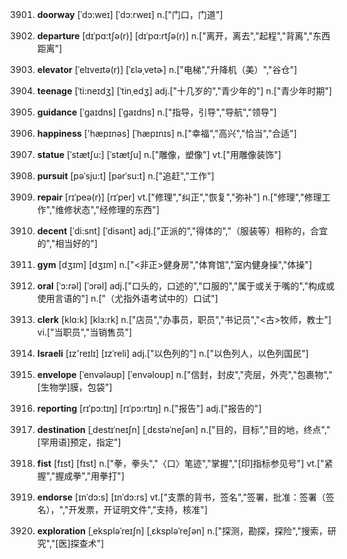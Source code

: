 3901. **doorway**
[ˈdɔ:weɪ]  [ˈdɔ:rweɪ]
n.["门口，门道"]  

3902. **departure**
[dɪˈpɑ:tʃə(r)]  [dɪˈpɑ:rtʃə(r)]
n.["离开，离去","起程","背离","东西距离"]  

3903. **elevator**
[ˈelɪveɪtə(r)]  [ˈɛləˌvetɚ]
n.["电梯","升降机（美）","谷仓"]  

3904. **teenage**
[ˈti:neɪdʒ]  [ˈtinˌedʒ]
adj.["十几岁的","青少年的"]  n.["青少年时期"]  

3905. **guidance**
[ˈgaɪdns]  [ˈɡaɪdns]
n.["指导，引导","导航","领导"]  

3906. **happiness**
['hæpɪnəs]  [ˈhæpɪnɪs]
n.["幸福","高兴","恰当","合适"]  

3907. **statue**
[ˈstætʃu:]  [ˈstætʃu]
n.["雕像，塑像"]  vt.["用雕像装饰"]  

3908. **pursuit**
[pəˈsju:t]  [pərˈsu:t]
n.["追赶","工作"]  

3909. **repair**
[rɪˈpeə(r)]  [rɪˈper]
vt.["修理","纠正","恢复","弥补"]  n.["修理","修理工作","维修状态","经修理的东西"]  

3910. **decent**
[ˈdi:snt]  [ˈdisənt]
adj.["正派的","得体的","（服装等）相称的，合宜的","相当好的"]  

3911. **gym**
[dʒɪm]  [dʒɪm]
n.["<非正>健身房","体育馆","室内健身操","体操"]  

3912. **oral**
[ˈɔ:rəl]  [ˈɔrəl]
adj.["口头的，口述的","口服的","属于或关于嘴的","构成或使用言语的"]  n.["（尤指外语考试中的）口试"]  

3913. **clerk**
[klɑ:k]  [klɜ:rk]
n.["店员","办事员，职员","书记员","<古>牧师，教士"]  vi.["当职员","当销售员"]  

3914. **Israeli**
[ɪz'reɪlɪ]  [ɪzˈreli]
adj.["以色列的"]  n.["以色列人，以色列国民"]  

3915. **envelope**
[ˈenvələʊp]  [ˈenvəloʊp]
n.["信封，封皮","壳层，外壳","包裹物","[生物学]膜，包袋"]  

3916. **reporting**
[rɪˈpɔ:tɪŋ]  [rɪˈpɔ:rtɪŋ]
n.["报告"]  adj.["报告的"]  

3917. **destination**
[ˌdestɪˈneɪʃn]  [ˌdɛstəˈneʃən]
n.["目的，目标","目的地，终点","[罕用语]预定，指定"]  

3918. **fist**
[fɪst]  [fɪst]
n.["拳，拳头","〈口〉笔迹","掌握","[印]指标参见号"]  vt.["紧握","握成拳","用拳打"]  

3919. **endorse**
[ɪnˈdɔ:s]  [ɪnˈdɔ:rs]
vt.["支票的背书，签名","签署，批准：签署（签名），","开发票，开证明文件","支持，核准"]  

3920. **exploration**
[ˌekspləˈreɪʃn]  [ˌɛkspləˈreʃən]
n.["探测，勘探，探险","搜索，研究","[医]探查术"]  

